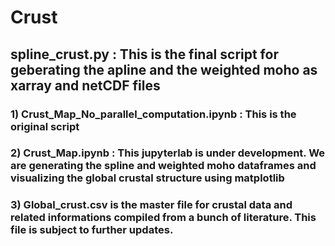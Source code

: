 # Crust

## spline_crust.py : This is the final script for geberating the apline and the weighted moho as xarray and netCDF files

### 1) Crust_Map_No_parallel_computation.ipynb : This is the original script
### 2) Crust_Map.ipynb : This jupyterlab is under development. We are generating the spline and weighted moho dataframes and visualizing the global crustal structure using matplotlib
### 3) Global_crust.csv is the master file for crustal data and related informations compiled from a bunch of literature. This file is subject to further updates.

